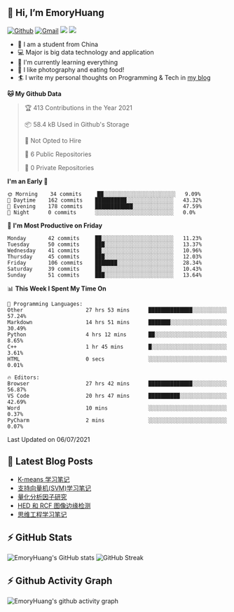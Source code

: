 ## 👋 Hi, I’m EmoryHuang
[![Github](https://img.shields.io/badge/-Github-000?style=flat&logo=Github&logoColor=white)](https://github.com/emoryhuang)
[![Gmail](https://img.shields.io/badge/-Gmail-c14438?style=flat&logo=Gmail&logoColor=white)](mailto:vunihbolvep@gmail.com)
![](https://komarev.com/ghpvc/?username=EmoryHuang)
![](https://img.shields.io/badge/build-passing-brightgreen)
- 🧐 I am a student from China
- 💻 Major is big data technology and application
- 🌱 I'm currently learning everything
- 👯 I like photography and eating food!
- 🏄‍ I write my personal thoughts on Programming & Tech in [my blog](https://emoryhuang.github.io)

<!--START_SECTION:waka-->
**🐱 My Github Data** 

> 🏆 413 Contributions in the Year 2021
 > 
> 📦 58.4 kB Used in Github's Storage 
 > 
> 🚫 Not Opted to Hire
 > 
> 📜 6 Public Repositories 
 > 
> 🔑 0 Private Repositories  
 > 
**I'm an Early 🐤** 

```text
🌞 Morning    34 commits     ██░░░░░░░░░░░░░░░░░░░░░░░   9.09% 
🌆 Daytime    162 commits    ██████████░░░░░░░░░░░░░░░   43.32% 
🌃 Evening    178 commits    ████████████░░░░░░░░░░░░░   47.59% 
🌙 Night      0 commits      ░░░░░░░░░░░░░░░░░░░░░░░░░   0.0%

```
📅 **I'm Most Productive on Friday** 

```text
Monday       42 commits     ██░░░░░░░░░░░░░░░░░░░░░░░   11.23% 
Tuesday      50 commits     ███░░░░░░░░░░░░░░░░░░░░░░   13.37% 
Wednesday    41 commits     ██░░░░░░░░░░░░░░░░░░░░░░░   10.96% 
Thursday     45 commits     ███░░░░░░░░░░░░░░░░░░░░░░   12.03% 
Friday       106 commits    ███████░░░░░░░░░░░░░░░░░░   28.34% 
Saturday     39 commits     ██░░░░░░░░░░░░░░░░░░░░░░░   10.43% 
Sunday       51 commits     ███░░░░░░░░░░░░░░░░░░░░░░   13.64%

```


📊 **This Week I Spent My Time On** 

```text
💬 Programming Languages: 
Other                    27 hrs 53 mins      ██████████████░░░░░░░░░░░   57.24% 
Markdown                 14 hrs 51 mins      ███████░░░░░░░░░░░░░░░░░░   30.49% 
Python                   4 hrs 12 mins       ██░░░░░░░░░░░░░░░░░░░░░░░   8.65% 
C++                      1 hr 45 mins        █░░░░░░░░░░░░░░░░░░░░░░░░   3.61% 
HTML                     0 secs              ░░░░░░░░░░░░░░░░░░░░░░░░░   0.01%

🔥 Editors: 
Browser                  27 hrs 42 mins      ██████████████░░░░░░░░░░░   56.87% 
VS Code                  20 hrs 47 mins      ██████████░░░░░░░░░░░░░░░   42.69% 
Word                     10 mins             ░░░░░░░░░░░░░░░░░░░░░░░░░   0.37% 
PyCharm                  2 mins              ░░░░░░░░░░░░░░░░░░░░░░░░░   0.07%

```


 Last Updated on 06/07/2021
<!--END_SECTION:waka-->

## 📕 Latest Blog Posts
<!-- STACKOVERFLOW:START -->
- [K-means 学习笔记](https://emoryhuang.cn/blog/3762216339.html)
- [支持向量机(SVM)学习笔记](https://emoryhuang.cn/blog/2581338612.html)
- [量化分析因子研究](https://emoryhuang.cn/blog/2222457050.html)
- [HED 和 RCF 图像边缘检测](https://emoryhuang.cn/blog/3165266004.html)
- [思维工程学习笔记](https://emoryhuang.cn/blog/2717466625.html)
<!-- STACKOVERFLOW:END -->

## ⚡ GitHub Stats
![EmoryHuang's GitHub stats](https://github-readme-stats.vercel.app/api?username=EmoryHuang&show_icons=true&theme=tokyonight)
![GitHub Streak](https://github-readme-streak-stats.herokuapp.com/?user=EmoryHuang&theme=tokyonight)


## ⚡ Github Activity Graph
![EmoryHuang's github activity graph](https://activity-graph.herokuapp.com/graph?username=EmoryHuang&theme=dracula)

<!---
EmoryHuang/EmoryHuang is a ✨ special ✨ repository because its `README.md` (this file) appears on your GitHub profile.
You can click the Preview link to take a look at your changes.
--->

